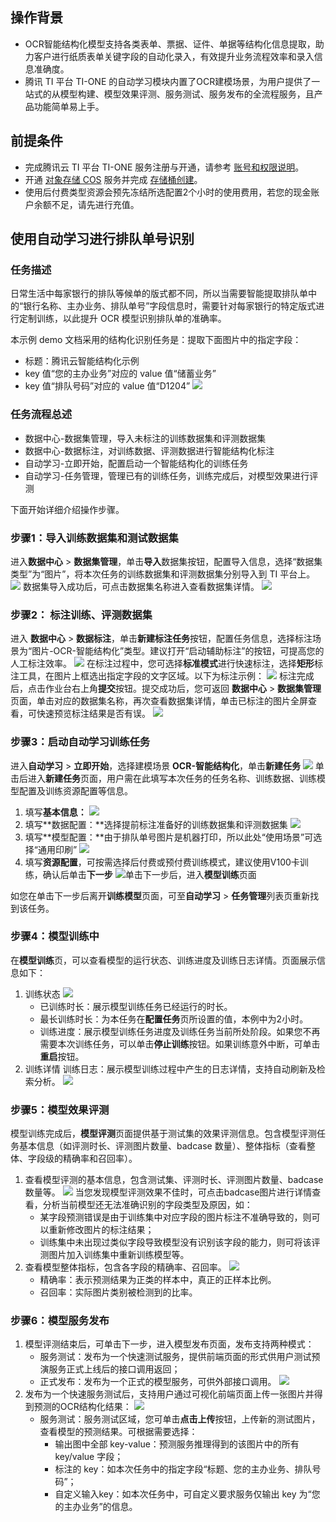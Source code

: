 

## 操作背景
-  OCR智能结构化模型支持各类表单、票据、证件、单据等结构化信息提取，助力客户进行纸质表单关键字段的自动化录入，有效提升业务流程效率和录入信息准确度。
-  腾讯 TI 平台 TI-ONE 的自动学习模块内置了OCR建模场景，为用户提供了一站式的从模型构建、模型效果评测、服务测试、服务发布的全流程服务，且产品功能简单易上手。

## 前提条件

-  完成腾讯云 TI 平台 TI-ONE 服务注册与开通，请参考 [账号和权限说明](https://cloud.tencent.com/document/product/851/74113)。
-  开通 [对象存储 COS](https://console.cloud.tencent.com/cos) 服务并完成 [存储桶创建](https://cloud.tencent.com/document/product/436/13309)。
-  使用后付费类型资源会预先冻结所选配置2个小时的使用费用，若您的现金账户余额不足，请先进行充值。

## 使用自动学习进行排队单号识别


### 任务描述


日常生活中每家银行的排队等候单的版式都不同，所以当需要智能提取排队单中的“银行名称、主办业务、排队单号”字段信息时，需要针对每家银行的特定版式进行定制训练，以此提升 OCR 模型识别排队单的准确率。

本示例 demo 文档采用的结构化识别任务是：提取下面图片中的指定字段：

- 标题：腾讯云智能结构化示例
- key 值“您的主办业务”对应的 value 值“储蓄业务”
- key 值“排队号码”对应的 value 值“D1204”
![](https://qcloudimg.tencent-cloud.cn/raw/08a9a02ba3661432435c230acc13403e.png)

### 任务流程总述


-  数据中心-数据集管理，导入未标注的训练数据集和评测数据集
-  数据中心-数据标注，对训练数据、评测数据进行智能结构化标注
-  自动学习-立即开始，配置启动一个智能结构化的训练任务
-  自动学习-任务管理，管理已有的训练任务，训练完成后，对模型效果进行评测

下面开始详细介绍操作步骤。

### 步骤1：导入训练数据集和测试数据集

进入**数据中心** > **数据集管理**，单击**导入**数据集按钮，配置导入信息，选择“数据集类型”为“图片”，将本次任务的训练数据集和评测数据集分别导入到 TI 平台上。
![](https://qcloudimg.tencent-cloud.cn/raw/4edbec09e2b3c18e8c188a54c75df971.png)
数据集导入成功后，可点击数据集名称进入查看数据集详情。
![](https://qcloudimg.tencent-cloud.cn/raw/d17e3d1345a410b97a7854f70bb4234a.png)

### 步骤2： 标注训练、评测数据集
进入 **数据中心** > **数据标注**，单击**新建标注任务**按钮，配置任务信息，选择标注场景为“图片-OCR-智能结构化”类型。建议打开“启动辅助标注”的按钮，可提高您的人工标注效率。
![](https://qcloudimg.tencent-cloud.cn/raw/9f1439d59c79a6d8b1c9e91fee23d52e.png)
在标注过程中，您可选择**标准模式**进行快速标注，选择**矩形**标注工具，在图片上框选出指定字段的文字区域。以下为标注示例：
![](https://qcloudimg.tencent-cloud.cn/raw/b90ca778461c21a54e9aa15adecc02fd.png)
标注完成后，点击作业台右上角**提交**按钮。提交成功后，您可返回 **数据中心** > **数据集管理** 页面，单击对应的数据集名称，再次查看数据集详情，单击已标注的图片全屏查看，可快速预览标注结果是否有误。
![](https://qcloudimg.tencent-cloud.cn/raw/78249406ac680a541a99d520751c59e8.png)

### 步骤3：启动自动学习训练任务

进入**自动学习** > **立即开始**，选择建模场景 **OCR-智能结构化**，单击**新建任务**
![](https://qcloudimg.tencent-cloud.cn/raw/52f85872748e867ab148a47f724f5788.png)
单击后进入**新建任务**页面，用户需在此填写本次任务的任务名称、训练数据、训练模型配置及训练资源配置等信息。
1. 填写**基本信息：**
![](https://qcloudimg.tencent-cloud.cn/raw/4572564a8fde4d96b8751f1c0c00d323.png)
2. 填写**数据配置：**选择提前标注准备好的训练数据集和评测数据集
![](https://qcloudimg.tencent-cloud.cn/raw/137837ba8bf68c418d290d70a86f4f8e.png)
3. 填写**模型配置：**由于排队单号图片是机器打印，所以此处“使用场景”可选择“通用印刷”
![](https://qcloudimg.tencent-cloud.cn/raw/6203b0656a7f7cf8bc1a7bdcdca4efd1.png)
4. 填写**资源配置**，可按需选择后付费或预付费训练模式，建议使用V100卡训练，确认后单击**下一步**
![](https://qcloudimg.tencent-cloud.cn/raw/74be7eab5202de33000efcf1d661dde7.png)单击下一步后，进入**模型训练**页面

如您在单击下一步后离开**训练模型**页面，可至**自动学习** > **任务管理**列表页重新找到该任务。

### 步骤4：模型训练中
在**模型训练**页，可以查看模型的运行状态、训练进度及训练日志详情。页面展示信息如下：
1. 训练状态
![](https://qcloudimg.tencent-cloud.cn/raw/dc996d9aae6ffe2b4e4caed919ea3441.png)
	-   已训练时长：展示模型训练任务已经运行的时长。
	-   最长训练时长：为本任务在**配置任务**页所设置的值，本例中为2小时。
	-   训练进度：展示模型训练任务进度及训练任务当前所处阶段。如果您不再需要本次训练任务，可以单击**停止训练**按钮。如果训练意外中断，可单击**重启**按钮。
2. 训练详情
训练日志：展示模型训练过程中产生的日志详情，支持自动刷新及检索分析。
![](https://qcloudimg.tencent-cloud.cn/raw/6f4c575e2e78d345d8c76fe02086990c.png)

### 步骤5：模型效果评测

模型训练完成后，**模型评测**页面提供基于测试集的效果评测信息。包含模型评测任务基本信息（如评测时长、评测图片数量、badcase 数量）、整体指标（查看整体、字段级的精确率和召回率）。
1. 查看模型评测的基本信息，包含测试集、评测时长、评测图片数量、badcase 数量等。
![](https://qcloudimg.tencent-cloud.cn/raw/5d6d64e0828820b0a835223bf3397c54.png)
当您发现模型评测效果不佳时，可点击badcase图片进行详情查看，分析当前模型还无法准确识别的字段类型及原因，如：
	-   某字段预测错误是由于训练集中对应字段的图片标注不准确导致的，则可以重新修改图片的标注结果；
	-   训练集中未出现过类似字段导致模型没有识别该字段的能力，则可将该评测图片加入训练集中重新训练模型等。
2. 查看模型整体指标，包含各字段的精确率、召回率。
![](https://qcloudimg.tencent-cloud.cn/raw/7851d2d54382b29ecfb5fbf70192b299.png)
	-   精确率：表示预测结果为正类的样本中，真正的正样本比例。
	-   召回率：实际图片类别被检测到的比率。

### 步骤6：模型服务发布

1. 模型评测结束后，可单击下一步，进入模型发布页面，发布支持两种模式：
	-   服务测试：发布为一个快速测试服务，提供前端页面的形式供用户测试预演服务正式上线后的接口调用返回；
	-   正式发布：发布为一个正式的模型服务，可供外部接口调用。
![](https://qcloudimg.tencent-cloud.cn/raw/8ad62a1a6cdbcba69e62f646b6dea884.png)
2. 发布为一个快速服务测试后，支持用户通过可视化前端页面上传一张图片并得到预测的OCR结构化结果：
![](https://qcloudimg.tencent-cloud.cn/raw/73c1bdddc12233a0f27bb86094e227fd.png)
	-  服务测试：服务测试区域，您可单击**点击上传**按钮，上传新的测试图片，查看模型的预测结果。可根据需要选择：
		-  输出图中全部 key-value：预测服务推理得到的该图片中的所有 key/value 字段；
		-  标注的 key：如本次任务中的指定字段“标题、您的主办业务、排队号码”；
		-  自定义输入key：如本次任务中，可自定义要求服务仅输出 key 为“您的主办业务”的信息。
